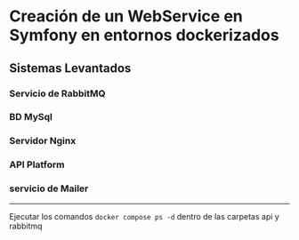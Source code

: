 # Creación de un WebService en Symfony en entornos dockerizados

## Sistemas Levantados

 ### Servicio de RabbitMQ
 ### BD MySql
 ### Servidor Nginx
 ### API Platform
 ### servicio de Mailer

---

Ejecutar los comandos  `docker compose ps -d` dentro de las carpetas api y rabbitmq 